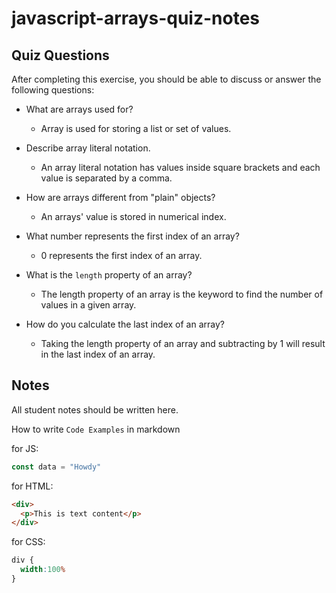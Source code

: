 # javascript-arrays-quiz-notes

## Quiz Questions

After completing this exercise, you should be able to discuss or answer the following questions:

- What are arrays used for?
  - Array is used for storing a list or set of values.

- Describe array literal notation.
  - An array literal notation has values inside square brackets and each value is separated by a comma.

- How are arrays different from "plain" objects?
  - An arrays' value is stored in numerical index.

- What number represents the first index of an array?
  - 0 represents the first index of an array.

- What is the `length` property of an array?
  - The length property of an array is the keyword to find the number of values in a given array.

- How do you calculate the last index of an array?
  - Taking the length property of an array and subtracting by 1 will result in the last index of an array.


## Notes

All student notes should be written here.


How to write `Code Examples` in markdown

for JS:
```javascript
const data = "Howdy"
```

for HTML:
```html
<div>
  <p>This is text content</p>
</div>
```

for CSS:
```css
div {
  width:100%
}
```

